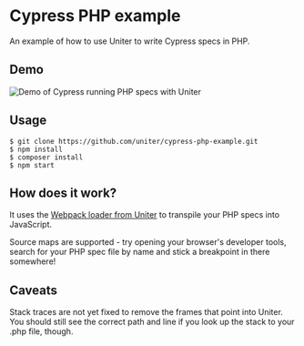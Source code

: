 # Cypress PHP example

An example of how to use Uniter to write Cypress specs in PHP.

## Demo
![Demo of Cypress running PHP specs with Uniter](https://phptojs.com/cypress-php-example/img/cypress_php.gif)

## Usage
```shell
$ git clone https://github.com/uniter/cypress-php-example.git
$ npm install
$ composer install
$ npm start
```

## How does it work?
It uses the [Webpack loader from Uniter][] to transpile your PHP specs into JavaScript.

Source maps are supported - try opening your browser's developer tools, search for your
PHP spec file by name and stick a breakpoint in there somewhere!

## Caveats
Stack traces are not yet fixed to remove the frames that point into Uniter.
You should still see the correct path and line if you look up the stack to your .php file, though.

[Webpack loader from Uniter]: https://github.com/uniter/loader
